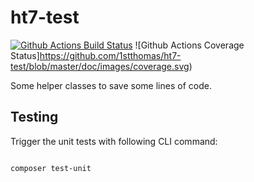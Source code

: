
# ht7-test

[![Github Actions Build Status](https://github.com/1stthomas/ht7-test/actions/workflows/tests.yml/badge.svg?branch=master)](https://github.com/1stthomas/ht7-test/actions/workflows/tests.yml)
![Github Actions Coverage Status]https://github.com/1stthomas/ht7-test/blob/master/doc/images/coverage.svg)

Some helper classes to save some lines of code.

## Testing

Trigger the unit tests with following CLI command:

```sh

composer test-unit

```
